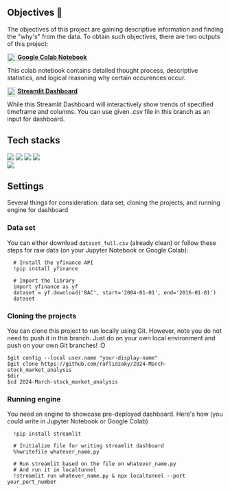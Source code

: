 ## Objectives 🎯
The objectives of this project are gaining descriptive information and finding the "why's" from the data. To obtain such objectives, 
there are two outputs of this project: 

<a href="https://colab.research.google.com/drive/15hujoJHjhT_T93XSk5qri5erxF6oAxpJ#scrollTo=kYarLAzOVOA0"><img align="left" src="https://github.com/raflidzaky/2024-March-stock_market_analysis/assets/104545005/3827e863-b0f8-437d-b29e-979c034f1350" alt="Google Colab Project" width="21px"/></a>  [**Google Colab Notebook**](https://colab.research.google.com/drive/15hujoJHjhT_T93XSk5qri5erxF6oAxpJ#scrollTo=kYarLAzOVOA0)

This colab notebook contains detailed thought process, descriptive statistics, and logical reasoning why certain occurences occur. 

<a href="https://2024-march-stockmarketanalysis.streamlit.app"><img align="left" src="https://github.com/raflidzaky/2024-March-stock_market_analysis/assets/104545005/81af49e7-1a07-4e61-8404-3b864343b6e3" alt="Google Colab Project" width="21px"/></a>  [**Streamlit Dashboard**](https://2024-march-stockmarketanalysis.streamlit.app/)

While this Streamlit Dashboard will interactively show trends of specified timeframe and columns. You can use given .csv file in this branch as an input for dashboard.

## Tech stacks
![](https://img.shields.io/badge/Language-Python-informational?style=flat&logo=Python&color=7952B3)
![](https://img.shields.io/badge/Lib-Numpy-informational?style=flat&logo=Numpy&color=7952B3)
![](https://img.shields.io/badge/Lib-Pandas-informational?style=flat&logo=Pandas&color=7952B3)
![](https://img.shields.io/badge/Lib-Plotly-informational?style=flat&logo=Plotly&color=7952B3)
</br>
![](https://img.shields.io/badge/Lib-Streamlit-informational?style=flat&logo=Streamlit&color=7952B3)

## Settings
Several things for consideration: data set, cloning the projects, and running engine for dashboard
### Data set
You can either download ```dataset_full.csv``` (already clean) or follow these steps for raw data (on your Jupyter Notebook or Google Colab):
```
  # Install the yfinance API
  !pip install yfinance

  # Import the library
  import yfinance as yf
  dataset = yf.download('BAC', start='2004-01-01', end='2016-01-01')
  dataset
```
### Cloning the projects
You can clone this project to run locally using Git. However, note you do not need to push it in this branch. Just do on your own local environment and push on your own Git branches! :D
```
$git config --local user.name "your-display-name"
$git clone https://github.com/raflidzaky/2024-March-stock_market_analysis
$dir 
$cd 2024-March-stock_market_analysis
```

### Running engine
You need an engine to showcase pre-deployed dashboard. Here's how (you could write in Jupyter Notebook or Google Colab)
```
  !pip install streamlit

  # Initialize file for writing streamlit dashboard
  %%writefile whatever_name.py

  # Run streamlit based on the file on whatever_name.py
  # And run it in localtunnel
  !streamlit run whatever_name.py & npx localtunnel --port your_port_number
```
